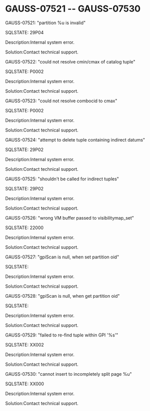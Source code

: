 # GAUSS-07521 -- GAUSS-07530<a name="EN-US_TOPIC_0000001091345323"></a>

GAUSS-07521: "partition %u is invalid"

SQLSTATE: 29P04

Description:Internal system error.

Solution:Contact technical support.

GAUSS-07522: "could not resolve cmin/cmax of catalog tuple"

SQLSTATE: P0002

Description:Internal system error.

Solution:Contact technical support.

GAUSS-07523: "could not resolve combocid to cmax"

SQLSTATE: P0002

Description:Internal system error.

Solution:Contact technical support.

GAUSS-07524: "attempt to delete tuple containing indirect datums"

SQLSTATE: 29P02

Description:Internal system error.

Solution:Contact technical support.

GAUSS-07525: "shouldn't be called for indirect tuples"

SQLSTATE: 29P02

Description:Internal system error.

Solution:Contact technical support.

GAUSS-07526: "wrong VM buffer passed to visibilitymap\_set"

SQLSTATE: 22000

Description:Internal system error.

Solution:Contact technical support.

GAUSS-07527: "gpiScan is null, when set partition oid"

SQLSTATE:

Description:Internal system error.

Solution:Contact technical support.

GAUSS-07528: "gpiScan is null, when get partition oid"

SQLSTATE:

Description:Internal system error.

Solution:Contact technical support.

GAUSS-07529: "failed to re-find tuple within GPI '%s'"

SQLSTATE: XX002

Description:Internal system error.

Solution:Contact technical support.

GAUSS-07530: "cannot insert to incompletely split page %u"

SQLSTATE: XX000

Description:Internal system error.

Solution:Contact technical support.

